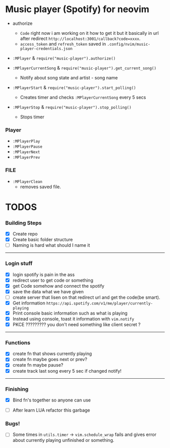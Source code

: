 # Music player (Spotify) for neovim

* authorize
    * `Code` right now i am working on it how to get it but it basically in url after redirect `http://localhost:3001/callback?code=xxxx`.
    * `access_token` and `refresh_token` saved in `.config/nvim/music-player-credentials.json`

* `:MPlayer` & `require("music-player").authorize()`
* `:MPlayerCurrentSong` & `require("music-player").get_current_song()`
    * Notify about song state and artist - song name
* `:MPlayerStart` & `require("music-player").start_polling()`
    * Creates timer and checks `:MPlayerCurrentSong` every 5 secs
* `:MPlayerStop` & `require("music-player").stop_polling()`
    * Stops timer


### Player
* `:MPlayerPlay`
* `:MPlayerPause`
* `:MPlayerNext`
* `:MPlayerPrev`

### FILE
* `:MPlayerClean`
    * removes saved file.

# TODOS
### Building Steps
- [x] Create repo
- [x] Create basic folder structure
- [ ] Naming is hard what should I name it
---
### Login stuff

- [x] login spotify is pain in the ass
- [x] redirect user to get code or something
- [x] get Code somehow and connect the spotify
- [x] save the data what we have given
- [ ] create server that lisen on that redirect url and get the code(be smart).
- [x] Get information `https://api.spotify.com/v1/me/player/currently-playing`
- [x] Print console basic information such as what is playing
- [x] Instead using console, toast it information with `vim.notify`
- [x] PKCE ????????? you don't need something like client secret ?

---
### Functions

- [x] create fn that shows currently playing
- [x] create fn maybe goes next or prev?
- [x] create fn maybe pause?
- [x] create track last song every 5 sec if changed notify!

---
### Finishing
- [x] Bind fn's together so anyone can use
- [ ] After learn LUA refactor this garbage


### Bugs!
- [ ] Some times in `utils.timer` -> `vim.schedule_wrap` fails and gives error about currently playing unfinished or something.


